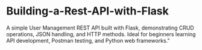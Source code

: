 # Building-a-Rest-API-with-Flask
A simple User Management REST API built with Flask, demonstrating CRUD operations, JSON handling, and HTTP methods. Ideal for beginners learning API development, Postman testing, and Python web frameworks."
